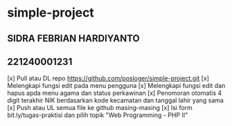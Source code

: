 # simple-project

## SIDRA FEBRIAN HARDIYANTO
## 221240001231

[x] Pull atau DL repo https://github.com/posloger/simple-project.git
[x] Melengkapi fungsi edit pada menu pengguna
[x] Melengkapi fungsi edit dan hapus apda menu agama dan status perkawinan
[x] Penomoran otomatis 4 digit terakhir NIK berdasarkan kode kecamatan dan tanggal lahir yang sama
[x] Push atau UL semua file ke github masing-masing
[x] Isi form bit.ly/tugas-praktisi dan pilih topik "Web Programming - PHP II"